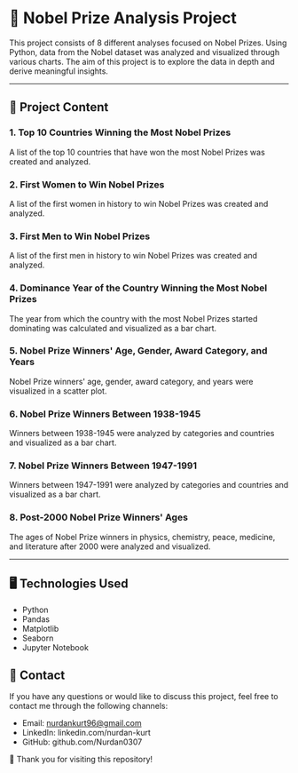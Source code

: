 # 🥇 Nobel Prize Analysis Project

This project consists of 8 different analyses focused on Nobel Prizes. Using Python, data from the Nobel dataset was analyzed and visualized through various charts. The aim of this project is to explore the data in depth and derive meaningful insights.

---

## 📖 Project Content

### 1. **Top 10 Countries Winning the Most Nobel Prizes**
A list of the top 10 countries that have won the most Nobel Prizes was created and analyzed.

### 2. **First Women to Win Nobel Prizes**
A list of the first women in history to win Nobel Prizes was created and analyzed.

### 3. **First Men to Win Nobel Prizes**
A list of the first men in history to win Nobel Prizes was created and analyzed.

### 4. **Dominance Year of the Country Winning the Most Nobel Prizes**
The year from which the country with the most Nobel Prizes started dominating was calculated and visualized as a bar chart.

### 5. **Nobel Prize Winners' Age, Gender, Award Category, and Years**
Nobel Prize winners' age, gender, award category, and years were visualized in a scatter plot.

### 6. **Nobel Prize Winners Between 1938-1945**
Winners between 1938-1945 were analyzed by categories and countries and visualized as a bar chart.

### 7. **Nobel Prize Winners Between 1947-1991**
Winners between 1947-1991 were analyzed by categories and countries and visualized as a bar chart.

### 8. **Post-2000 Nobel Prize Winners' Ages**
The ages of Nobel Prize winners in physics, chemistry, peace, medicine, and literature after 2000 were analyzed and visualized.

---

## 🖥️ Technologies Used
- Python
- Pandas
- Matplotlib
- Seaborn
- Jupyter Notebook
  
## 🔗 Contact
If you have any questions or would like to discuss this project, feel free to contact me through the following channels:
- Email: nurdankurt96@gmail.com
- LinkedIn: linkedin.com/nurdan-kurt
- GitHub: github.com/Nurdan0307

🤝 Thank you for visiting this repository!
